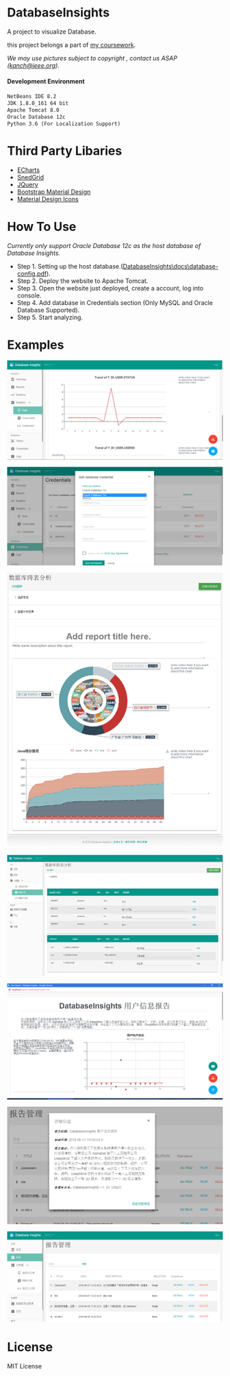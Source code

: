 # DatabaseInsights
A project to visualize Database.

this project belongs a part of [my coursework](https://github.com/ankanch/cuit-CS-project-practice).

*We may use pictures subject to copyright , contact us ASAP (kanch@ieee.org).*

#### Development Environment
	NetBeans IDE 8.2
	JDK 1.8.0_161 64 bit
	Apache Tomcat 8.0
	Oracle Database 12c
	Python 3.6 (For Localization Support)

# Third Party Libaries

* [ECharts](http://echarts.baidu.com/index.html)
* [SnedGrid](https://sendgrid.com)
* [JQuery](http://jquery.com)
* [Bootstrap Material Design](https://fezvrasta.github.io/bootstrap-material-design/docs/4.0/bootstrap-components/card/)
* [Material Design Icons](https://material.io/tools/icons/?style=baseline)

# How To Use

*Currently only support Oracle Database 12c as the host database of Database Insights.*

* Step 1. Setting up the host database.([DatabaseInsights\docs\database-config.pdf](https://github.com/ankanch/DatabaseInsights/blob/master/docs/database-config.pdf)).
* Step 2. Deploy the website to Apache Tomcat.
* Step 3. Open the website just deployed, create a account, log into console.
* Step 4. Add database in Credentials section (Only MySQL and Oracle Database Supported). 
* Step 5. Start analyzing.


# Examples


![自动化分析](https://raw.githubusercontent.com/ankanch/DatabaseInsights/master/docs/images/p1.png)

![添加数据库](https://raw.githubusercontent.com/ankanch/DatabaseInsights/master/docs/images/p2.png)

![跨表分析结果报告](https://raw.githubusercontent.com/ankanch/DatabaseInsights/master/docs/images/p3.png)

![跨表分析](https://raw.githubusercontent.com/ankanch/DatabaseInsights/master/docs/images/p4.png)

![查看完整报告](https://raw.githubusercontent.com/ankanch/DatabaseInsights/master/docs/images/p5.png)

![查看分析报告信息](https://raw.githubusercontent.com/ankanch/DatabaseInsights/master/docs/images/p6.png)

![分析报告列表](https://raw.githubusercontent.com/ankanch/DatabaseInsights/master/docs/images/p7.png)

# License
MIT License


